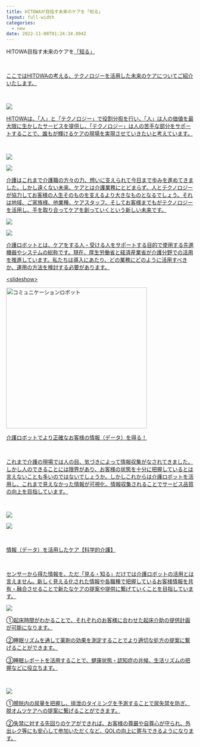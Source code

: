 ```yaml
---
title: HITOWAが目指す未来のケアを「知る」
layout: full-width
categories:
  - new
date: 2022-11-08T01:24:34.894Z
---
```

<div class=" bg-blue-800 text-center font-bold bg-opacity-100 p-2 w-full h-full">

<span class="text-xm font-bold text-center text-white ">HITOWA目指す未来のケアを<a href="https://www.google.com"><a href="https://www.google.com"><span class="text-xs text-yellow-200 text-base font-bold">「知る」</span></div><br>

<span class="text-sm font-bold">ここではHITOWAの考える、</span><span class="text-blue-600 text-sm font-bold  underline">テクノロジーを活用した未来のケア</span><span class="text-xm font-bold underline">についてご紹介いたします。</span>

<br>

![](/images/1574302767.png)

<span class="text-xs t﻿ext-black ">HITOWAは、「人」と「テクノロジー」で役割分担を行い、「人」は人の価値を最大限に生かしたサービスを提供し、「テクノロジー」は人の苦手な部分をサポートすることで、誰もが輝けるケアの現場を実現させていきたいと考えています。</span>

<br>



![](/images/image.png)

![](/images/1574302761-1-.png)

<span class="text-sm text-black-600">介護はこれまで介護職の方々の力、想いに支えられて今日まで歩みを進めてきました。しかし遠くない未来、ケアとは介護業務にとどまらず、</span><span class="text-sm font-bold text-red-600">人とテクノロジーが協力してお客様の人生そのものを支えるより大きなものとなる</span><span class="text-sm">でしょう。それは地域、ご家族様、他業種、ケアスタッフ、そしてお客様までもがテクノロジーを活用し、手を取り合ってケアを創っていくという新しい未来です。</span> 

![](/images/image-1-.png)

![](/images/1574302876.png)

<span class="text-black-600 text-sm">介護ロボットとは、ケアをする人・受ける人をサポートする目的で使用する先進機器やシステムの総称です。現在、厚生労働省と経済産業省が介護分野での活用を推進しています。私たちは導入にあたり、どの業務にどのように活用すべきか、運用の方法を検討する必要があります。</span><br>

<﻿slideshow><br>

<img src="https://image.jimcdn.com/app/cms/image/transf/none/path/s96da70f606bae585/image/ibd36f1bffe415f3c/version/1574303531/image.png" data-orig-width="134" data-orig-height="133" alt="コミュニケーションロボット" style="height: 378.344px;">

<br>

<span class="text-lg text-blue-600 font-bold">介護ロボットでより正確なお客様の情報（データ）を得る！</span>

<br>

<span class="text-sm">これまで介護の現場では人の目、気づきによって情報収集がなされてきました。しかし人のできることには限界があり、お客様の状態を十分に把握しているとは言えないことも多いのではないでしょうか。しかしこれからは介護ロボットを活用し、これまで見えなかった情報が可視化、情報収集されることでサービス品質の向上を目指しています。</span>

<br>

![](/images/1574303820.png)

![](/images/1574303866.png)

<br>

<span class="text-lg text-blue-600 font-bold">情報（データ）を活用したケア【科学的介護】</span>

<br>

<span class="text-sm text-black">センサーから得た情報を、ただ「見る・知る」だけでは介護ロボットの活用とは言えません。新しく見える化された情報や各職種で把握しているお客様情報を共有・融合させることで新たなケアの提案や提供に繋げていくことを目指しています。</span><br>

![](/images/1574312367.png)

<span class="text-sm text-black">➀起床時間がわかることで、<span class="text-xs font-bold  text-red-600 ">それぞれのお客様に合わせた起床介助の提供計画が可能</sapn>になります。</span><br>

<span class="text-sm text-black">②睡眠リズムを通して薬剤の効果を測定することでより適切な処方の提案に繋げることができます。</span><br>

<span class="text-sm text-black">③睡眠レポートを活用することで、健康状態・認知症の兆候、生活リズムの把握などに役立ちます。</span>

<br>

![](/images/1574312593.png)

<span class="text-xs text-black">➀膀胱内の尿量を把握し、排泄のタイミングを予測することで尿失禁を防ぎ、脱オムツケアへの提案に繋げることができます。</span><br>

<span class="text-xs text-black">②失禁に対する先回りのケアができれば、お客様の尊厳や自尊心が守られ、外出レク等にも安心して参加いただくなど、QOLの向上に寄与できるようになります。</span>

<link href="https://cdn.jsdelivr.net/npm/tailwindcss/dist/tailwind.min.css" rel="stylesheet"> <style>